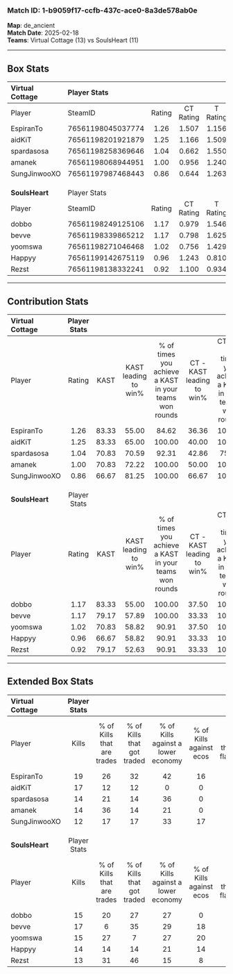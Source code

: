 ### Match ID: 1-b9059f17-ccfb-437c-ace0-8a3de578ab0e  
**Map**: de_ancient  
**Match Date**: 2025-02-18  
**Teams**: Virtual Cottage (13) vs SoulsHeart (11)  

---  

## Box Stats  

| **Virtual Cottage** | Player Stats      |        |           |          |       |      |       |         |        |      |     |
| :- | :- | :-: | :-: | :-: | :-: | :-: | :-: | :-: | :-: | :-: | :-: |
| Player              | SteamID           | Rating | CT Rating | T Rating | KAST  | ADR  | Kills | Assists | Deaths | K/D  | HS% |
| EspiranTo           | 76561198045037774 |  1.26  |   1.507   |  1.156   | 83.33 | 75.6 |  19   |    5    |   16   | 1.19 | 57  |
| aidKiT              | 76561198201921879 |  1.25  |   1.166   |  1.509   | 83.33 | 63.2 |  17   |    2    |   11   | 1.55 | 52  |
| spardasosa          | 76561198258369646 |  1.04  |   0.662   |  1.550   | 70.83 | 73.4 |  14   |    8    |   14   | 1.00 | 71  |
| amanek              | 76561198068944951 |  1.00  |   0.956   |  1.240   | 70.83 | 76.0 |  14   |    7    |   16   | 0.88 | 78  |
| SungJinwooXO        | 76561197987468443 |  0.86  |   0.644   |  1.263   | 66.67 | 74.0 |  12   |    6    |   17   | 0.71 | 41  |
|                     |                   |        |           |          |       |      |       |         |        |      |     |
|                     |                   |        |           |          |       |      |       |         |        |      |     |
|                     |                   |        |           |          |       |      |       |         |        |      |     |
| **SoulsHeart**      | Player Stats      |        |           |          |       |      |       |         |        |      |     |
| Player              | SteamID           | Rating | CT Rating | T Rating | KAST  | ADR  | Kills | Assists | Deaths | K/D  | HS% |
| dobbo               | 76561198249125106 |  1.17  |   0.979   |  1.546   | 83.33 | 76.8 |  15   |    7    |   14   | 1.07 | 66  |
| bevve               | 76561198339865212 |  1.17  |   0.798   |  1.625   | 79.17 | 76.7 |  17   |    6    |   16   | 1.06 | 35  |
| yoomswa             | 76561198271046468 |  1.02  |   0.756   |  1.429   | 70.83 | 65.3 |  15   |    7    |   15   | 1.00 | 60  |
| Happyy              | 76561199142675119 |  0.96  |   1.243   |  0.810   | 66.67 | 54.7 |  14   |    6    |   13   | 1.08 | 21  |
| Rezst               | 76561198138332241 |  0.92  |   1.100   |  0.934   | 79.17 | 58.9 |  13   |    6    |   18   | 0.72 | 30  |
---  

## Contribution Stats  

| **Virtual Cottage** | Player Stats |       |                      |                                                        |                           |                                                             |                          |                                                            |
| :- | :-: | :-: | :-: | :-: | :-: | :-: | :-: | :-: |
| Player              |    Rating    | KAST  | KAST leading to win% | % of times you achieve a KAST in your teams won rounds | CT - KAST leading to win% | CT - % of times you achieve a KAST in your teams won rounds | T - KAST leading to win% | T - % of times you achieve a KAST in your teams won rounds |
| EspiranTo           |     1.26     | 83.33 |        55.00         |                         84.62                          |           36.36           |                           100.00                            |          77.78           |                           77.78                            |
| aidKiT              |     1.25     | 83.33 |        65.00         |                         100.00                         |           40.00           |                           100.00                            |          90.00           |                           100.00                           |
| spardasosa          |     1.04     | 70.83 |        70.59         |                         92.31                          |           42.86           |                            75.00                            |          90.00           |                           100.00                           |
| amanek              |     1.00     | 70.83 |        72.22         |                         100.00                         |           50.00           |                           100.00                            |          90.00           |                           100.00                           |
| SungJinwooXO        |     0.86     | 66.67 |        81.25         |                         100.00                         |           66.67           |                           100.00                            |          90.00           |                           100.00                           |
|                     |              |       |                      |                                                        |                           |                                                             |                          |                                                            |
|                     |              |       |                      |                                                        |                           |                                                             |                          |                                                            |
|                     |              |       |                      |                                                        |                           |                                                             |                          |                                                            |
| **SoulsHeart**      | Player Stats |       |                      |                                                        |                           |                                                             |                          |                                                            |
| Player              |    Rating    | KAST  | KAST leading to win% | % of times you achieve a KAST in your teams won rounds | CT - KAST leading to win% | CT - % of times you achieve a KAST in your teams won rounds | T - KAST leading to win% | T - % of times you achieve a KAST in your teams won rounds |
| dobbo               |     1.17     | 83.33 |        55.00         |                         100.00                         |           37.50           |                           100.00                            |          66.67           |                           100.00                           |
| bevve               |     1.17     | 79.17 |        57.89         |                         100.00                         |           33.33           |                           100.00                            |          80.00           |                           100.00                           |
| yoomswa             |     1.02     | 70.83 |        58.82         |                         90.91                          |           37.50           |                           100.00                            |          77.78           |                           87.50                            |
| Happyy              |     0.96     | 66.67 |        58.82         |                         90.91                          |           33.33           |                           100.00                            |          87.50           |                           87.50                            |
| Rezst               |     0.92     | 79.17 |        52.63         |                         90.91                          |           33.33           |                           100.00                            |          70.00           |                           87.50                            |
---  

## Extended Box Stats  

| **Virtual Cottage** | Player Stats |                            |                            |                                    |                         |                              |                                 |        |                             |                                     |                          |                               |                            |
| :- | :-: | :-: | :-: | :-: | :-: | :-: | :-: | :-: | :-: | :-: | :-: | :-: | :-: |
| Player              |    Kills     | % of Kills that are trades | % of Kills that got traded | % of Kills against a lower economy | % of Kills against ecos | % of Kills that are flawless | % of Kills that are close duels | Deaths | % of Deaths that get traded | % of Deaths against a lower economy | % of Deaths against ecos | % of Deaths that are flawless | % of Deaths that are close |
| EspiranTo           |      19      |             26             |             32             |                 42                 |           16            |              47              |               11                |   16   |             25              |                  6                  |            0             |              75               |             0              |
| aidKiT              |      17      |             12             |             12             |                 0                  |            0            |             100              |                0                |   11   |             36              |                 18                  |            9             |              82               |             0              |
| spardasosa          |      14      |             21             |             14             |                 36                 |            0            |              64              |                7                |   14   |             21              |                  0                  |            0             |              64               |             7              |
| amanek              |      14      |             36             |             14             |                 21                 |            0            |              50              |                0                |   16   |             25              |                 19                  |            6             |              63               |             13             |
| SungJinwooXO        |      12      |             17             |             17             |                 33                 |           17            |              42              |                8                |   17   |             24              |                 12                  |            0             |              41               |             18             |
|                     |              |                            |                            |                                    |                         |                              |                                 |        |                             |                                     |                          |                               |                            |
|                     |              |                            |                            |                                    |                         |                              |                                 |        |                             |                                     |                          |                               |                            |
|                     |              |                            |                            |                                    |                         |                              |                                 |        |                             |                                     |                          |                               |                            |
| **SoulsHeart**      | Player Stats |                            |                            |                                    |                         |                              |                                 |        |                             |                                     |                          |                               |                            |
| Player              |    Kills     | % of Kills that are trades | % of Kills that got traded | % of Kills against a lower economy | % of Kills against ecos | % of Kills that are flawless | % of Kills that are close duels | Deaths | % of Deaths that get traded | % of Deaths against a lower economy | % of Deaths against ecos | % of Deaths that are flawless | % of Deaths that are close |
| dobbo               |      15      |             20             |             27             |                 27                 |            0            |              60              |               27                |   14   |             29              |                  0                  |            0             |              43               |             14             |
| bevve               |      17      |             6              |             35             |                 29                 |           18            |              59              |                6                |   16   |             13              |                  6                  |            6             |              69               |             0              |
| yoomswa             |      15      |             27             |             7              |                 27                 |           20            |              67              |                0                |   15   |             20              |                  7                  |            0             |              67               |             13             |
| Happyy              |      14      |             14             |             14             |                 21                 |           14            |              64              |                7                |   13   |              8              |                  0                  |            0             |              77               |             0              |
| Rezst               |      13      |             31             |             46             |                 15                 |            8            |              54              |                0                |   18   |             22              |                  6                  |            0             |              56               |             0              |
